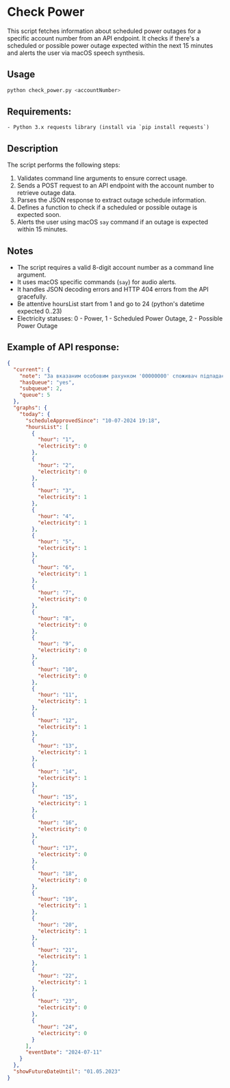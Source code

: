 # Check Power

This script fetches information about scheduled power outages for a specific account number
from an API endpoint. It checks if there's a scheduled or possible power outage expected
within the next 15 minutes and alerts the user via macOS speech synthesis.

## Usage

```bash
python check_power.py <accountNumber>
```

## Requirements:
    - Python 3.x requests library (install via `pip install requests`)

## Description

The script performs the following steps:

1. Validates command line arguments to ensure correct usage.
2. Sends a POST request to an API endpoint with the account number to retrieve outage data.
3. Parses the JSON response to extract outage schedule information.
4. Defines a function to check if a scheduled or possible outage is expected soon.
5. Alerts the user using macOS `say` command if an outage is expected within 15 minutes.

## Notes

- The script requires a valid 8-digit account number as a command line argument.
- It uses macOS specific commands (`say`) for audio alerts.
- It handles JSON decoding errors and HTTP 404 errors from the API gracefully.
- Be attentive hoursList start from 1 and go to 24 (python's datetime expected 0..23)
- Electricity statuses: 0 - Power, 1 - Scheduled Power Outage, 2 - Possible Power Outage

## Example of API response:

```json
{
  "current": {
    "note": "За вказаним особовим рахунком '00000000' споживач підпадає під чергу '5.2' Графіку погодинних вимкнень(ГПВ)",
    "hasQueue": "yes",
    "subqueue": 2,
    "queue": 5
  },
  "graphs": {
    "today": {
      "scheduleApprovedSince": "10-07-2024 19:18",
      "hoursList": [
        {
          "hour": "1",
          "electricity": 0
        },
        {
          "hour": "2",
          "electricity": 0
        },
        {
          "hour": "3",
          "electricity": 1
        },
        {
          "hour": "4",
          "electricity": 1
        },
        {
          "hour": "5",
          "electricity": 1
        },
        {
          "hour": "6",
          "electricity": 1
        },
        {
          "hour": "7",
          "electricity": 0
        },
        {
          "hour": "8",
          "electricity": 0
        },
        {
          "hour": "9",
          "electricity": 0
        },
        {
          "hour": "10",
          "electricity": 0
        },
        {
          "hour": "11",
          "electricity": 1
        },
        {
          "hour": "12",
          "electricity": 1
        },
        {
          "hour": "13",
          "electricity": 1
        },
        {
          "hour": "14",
          "electricity": 1
        },
        {
          "hour": "15",
          "electricity": 1
        },
        {
          "hour": "16",
          "electricity": 0
        },
        {
          "hour": "17",
          "electricity": 0
        },
        {
          "hour": "18",
          "electricity": 0
        },
        {
          "hour": "19",
          "electricity": 1
        },
        {
          "hour": "20",
          "electricity": 1
        },
        {
          "hour": "21",
          "electricity": 1
        },
        {
          "hour": "22",
          "electricity": 1
        },
        {
          "hour": "23",
          "electricity": 0
        },
        {
          "hour": "24",
          "electricity": 0
        }
      ],
      "eventDate": "2024-07-11"
    }
  },
  "showFutureDateUntil": "01.05.2023"
}
```
